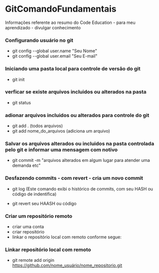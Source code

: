 # GitComandoFundamentais
Informações referente ao resumo do Code Education - para meu aprendizado - divulgar conhecimento

### Configurando usuário no git

- git config --global user.name "Seu Nome"
- git config --global user.email "Seu E-mail"

### Iniciando uma pasta local para controle de versão do git

- git init

### verficar se existe arquivos incluidos ou alterados na pasta

- git status

### adionar arquivos incluidos ou alterados para controle do git

- git add .  (todos arquivos)
- git add nome_do_arquivos (adiciona um arquivo)

### Salvar os arquivos alterados ou incluidos na pasta controlada pelo git e informar uma mensagem com notivo

- git commit -m "arquivos alterados em algum lugar para atender uma demanda etc"

### Desfazendo commits - com revert - cria um novo commit

-  git log (Este comando exibi o histórico de commits, com seu HASH ou código de indentifica)

-  git revert seu HAASH ou código

### Criar um repositório remoto 

- criar uma conta
- criar repositório
- linkar o repositório local com remoto conforme segue:

### Linkar repositório local com remoto 

- git remote add origin https://github.com/nome_usuário/nome_repositorio.git
